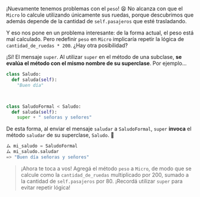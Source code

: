 ¡Nuevamente tenemos problemas con el `peso`! :tired_face: No alcanza con que el `Micro` lo calcule utilizando únicamente sus ruedas, porque descubrimos que además depende de la cantidad de `self.pasajeros` que esté trasladando.

Y eso nos pone en un problema interesante: de la forma actual, el peso está mal calculado. Pero redefinir `peso` en `Micro` implicaría repetir la lógica de `cantidad_de_ruedas * 200`. ¿Hay otra posibilidad?

¡Sí! El mensaje `super`. Al utilizar `super` en el método de una subclase, **se evalúa el método con el mismo nombre de su superclase**. Por ejemplo...

```python
class Saludo:
  def saluda(self):
    "Buen día"



class SaludoFormal < Saludo:
  def saluda(self):
    super + " señoras y señores"


```

De esta forma, al enviar el mensaje `saludar` a `SaludoFormal`, `super` **invoca** el método `saludar` de su superclase, `Saludo`. :wave:

```python
ム mi_saludo = SaludoFormal
ム mi_saludo.saludar
=> "Buen día señoras y señores"
```

> ¡Ahora te toca a vos! Agregá el método `peso` a `Micro`, de modo que se calcule como la `cantidad_de_ruedas` multiplicado por 200, sumado a la cantidad de `self.pasajeros` por 80. ¡Recordá utilizar `super` para evitar repetir lógica!
